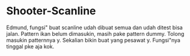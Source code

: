 # Shooter-Scanline

Edmund, fungsi" buat scanline udah dibuat semua dan udah ditest bisa jalan.
Pattern ikan belum dimasukin, masih pake pattern dummy. Tolong masukin patternnya y.
Sekalian bikin buat yang pesawat y. Fungsi"nya tinggal pke aja kok.
